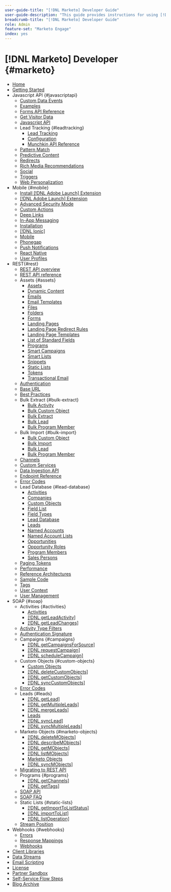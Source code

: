 ```yaml
---
user-guide-title: "[!DNL Marketo] Developer Guide"
user-guide-description: "This guide provides instructions for using [!DNL Marketo] APIs."
breadcrumb-title: "[!DNL Marketo] Developer Guide"
role: Admin
feature-set: "Marketo Engage"
index: yes
---
```


# [!DNL Marketo] Developer {#marketo}

- [Home](home.md)
- [Getting Started](getting-started.md)
- Javascript API {#javascriptapi}
  - [Custom Data Events](javascript-api/custom-data-events.md)
  - [Examples](javascript-api/examples.md)
  - [Forms API Reference](javascript-api/forms-api-reference.md)
  - [Get Visitor Data](javascript-api/get-visitor-data.md)
  - [Javascript API](javascript-api/javascript-api.md)
  - Lead Tracking {#leadtracking}
    - [Lead Tracking](javascript-api/lead-tracking.md)
    - [Configuration](javascript-api/configuration.md)
    - [Munchkin API Reference](javascript-api/api-reference.md)
  - [Pattern Match](javascript-api/pattern-match.md)
  - [Predictive Content](javascript-api/predictive-content.md)
  - [Redirects](javascript-api/redirect.md)
  - [Rich Media Recommendations](javascript-api/rich-media-recommendation.md)
  - [Social](javascript-api/social.md)
  - [Triggers](javascript-api/triggers.md)
  - [Web Personalization](javascript-api/web-personalization.md)
- Mobile {#mobile}
  - [Install [!DNL Adobe Launch] Extension](mobile/adobe-launch-extension-installation.md)
  - [[!DNL Adobe Launch] Extension](mobile/adobe-launch-extension.md)
  - [Advanced Security Mode](mobile/advanced-security-access-mode.md)
  - [Custom Actions](mobile/custom-actions.md)
  - [Deep Links](mobile/enabling-deep-links-in-your-app.md)
  - [In-App Messaging](mobile/in-app-messages.md)
  - [Installation](mobile/installation.md)
  - [[!DNL Ionic]](mobile/ionic.md)
  - [Mobile](mobile/mobile.md)
  - [Phonegap](mobile/phonegap.md)
  - [Push Notifications](mobile/push-notifications.md)
  - [React Native](mobile/react-native.md)
  - [User Profiles](mobile/user-profiles.md)
- REST{#rest}
  - [REST API overview](rest-api/rest-api.md)
  - [REST API reference](https://developer.adobe.com/marketo-apis/)
  - Assets {#assets}
    - [Assets](rest-api/assets.md)
    - [Dynamic Content](rest-api/dynamic-content.md)
    - [Emails](rest-api/emails.md)
    - [Email Templates](rest-api/email-templates.md)
    - [Files](rest-api/files.md)
    - [Folders](rest-api/folders.md)
    - [Forms](rest-api/forms.md)
    - [Landing Pages](rest-api/landing-pages.md)
    - [Landing Page Redirect Rules](rest-api/landing-page-redirect-rules.md)
    - [Landing Page Templates](rest-api/landing-page-templates.md)
    - [List of Standard Fields](rest-api/list-of-standard-fields.md)
    - [Programs](rest-api/programs.md)
    - [Smart Campaigns](rest-api/smart-campaigns.md)
    - [Smart Lists](rest-api/smart-lists.md)
    - [Snippets](rest-api/snippets.md)
    - [Static Lists](rest-api/static-lists.md)
    - [Tokens](rest-api/tokens.md)
    - [Transactional Email](rest-api/transactional-email.md)
  - [Authentication](rest-api/authentication.md)
  - [Base URL](rest-api/base-url.md)
  - [Best Practices](rest-api/marketo-integration-best-practices.md)
  - Bulk Extract {#bulk-extract}
    - [Bulk Activity](rest-api/bulk-activity-extract.md)
    - [Bulk Custom Object](rest-api/bulk-custom-object-extract.md)
    - [Bulk Extract](rest-api/bulk-extract.md)
    - [Bulk Lead](rest-api/bulk-lead-extract.md)
    - [Bulk Program Member](rest-api/bulk-program-member-extract.md)
  - Bulk Import {#bulk-import}
    - [Bulk Custom Object](rest-api/bulk-custom-object-import.md)
    - [Bulk Import](rest-api/bulk-import.md)
    - [Bulk Lead](rest-api/bulk-lead-import.md)
    - [Bulk Program Member](rest-api/bulk-program-member-import.md)
  - [Channels](rest-api/channels.md)
  - [Custom Services](rest-api/custom-services.md)
  - [Data Ingestion API](rest-api/data-ingestion.md)
  - [Endpoint Reference](rest-api/endpoint-reference.md)
  - [Error Codes](rest-api/error-codes.md)
  - Lead Database {#lead-database}
    - [Activities](rest-api/activities.md)
    - [Companies](rest-api/companies.md)
    - [Custom Objects](rest-api/custom-objects.md)
    - [Field List](rest-api/fields.md)
    - [Field Types](rest-api/field-types.md)
    - [Lead Database](rest-api/lead-database.md)
    - [Leads](rest-api/leads.md)
    - [Named Accounts](rest-api/named-accounts.md)
    - [Named Account Lists](rest-api/named-account-lists.md)
    - [Opportunities](rest-api/opportunities.md)
    - [Opportunity Roles](rest-api/opportunity-roles.md)
    - [Program Members](rest-api/program-members.md)
    - [Sales Persons](rest-api/sales-persons.md)
  - [Paging Tokens](rest-api/paging-tokens.md)
  - [Performance](rest-api/performance.md)
  - [Reference Architectures](rest-api/reference-architectures.md)
  - [Sample Code](https://github.com/Marketo/REST-Sample-Code)
  - [Tags](rest-api/tags.md)
  - [User Context](rest-api/user-context.md)
  - [User Management](rest-api/user-management.md)
- SOAP {#soap}
  - Activities {#activities}
    - [Activities](soap-api/activities.md)
    - [[!DNL getLeadActivity]](soap-api/getleadactivity.md)
    - [[!DNL getLeadChanges]](soap-api/getleadchanges.md)
  - [Activity Type Filters](soap-api/activity-type-filters.md)
  - [Authentication Signature](soap-api/authentication-signature.md)
  - Campaigns {#campaigns}
    - [[!DNL getCampaignsForSource]](soap-api/getcampaignsforsource.md)
    - [[!DNL requestCampaign]](soap-api/requestcampaign.md)
    - [[!DNL scheduleCampaign]](soap-api/schedulecampaign.md)
  - Custom Objects {#custom-objects}
    - [Custom Objects](soap-api/custom-objects.md)
    - [[!DNL deleteCustomObjects]](soap-api/deletecustomobjects.md)
    - [[!DNL getCustomObjects]](soap-api/getcustomobjects.md)
    - [[!DNL syncCustomObjects]](soap-api/synccustomobjects.md)
  - [Error Codes](soap-api/error-codes.md)
  - Leads {#leads}
    - [[!DNL getLead]](soap-api/getlead.md)
    - [[!DNL getMultipleLeads]](soap-api/getmultipleleads.md)
    - [[!DNL mergeLeads]](soap-api/mergeleads.md)
    - [Leads](soap-api/leads.md)
    - [[!DNL syncLead]](soap-api/synclead.md)
    - [[!DNL syncMultipleLeads]](soap-api/syncmultipleleads.md)
  - Marketo Objects {#marketo-objects}
    - [[!DNL deleteMObjects]](soap-api/deletemobjects.md)
    - [[!DNL describeMObjects]](soap-api/describemobject.md)
    - [[!DNL getMObjects]](soap-api/getmobjects.md)
    - [[!DNL listMObjects]](soap-api/listmobjects.md)
    - [Marketo Objects](soap-api/marketo-objects.md)
    - [[!DNL syncMObjects]](soap-api/syncmobjects.md)
  - [Migrating to REST API](soap-api/migration.md)
  - Programs {#programs}
    - [[!DNL getChannels]](soap-api/getchannels.md)
    - [[!DNL getTags]](soap-api/gettags.md)
  - [SOAP API](soap-api/soap-api.md)
  - [SOAP FAQ](soap-api/soap-faq.md)
  - Static Lists {#static-lists}
    - [[!DNL getImportToListStatus]](soap-api/getimporttoliststatus.md)
    - [[!DNL importToList]](soap-api/importtolist.md)
    - [[!DNL listOperation]](soap-api/listoperation.md)
  - [Stream Position](soap-api/stream-position.md)
- Webhooks {#webhooks}
  - [Errors](webhooks/errors.md)
  - [Response Mappings](webhooks/response-mappings.md)
  - [Webhooks](webhooks/webhooks.md)
- [Client Libraries](https://github.com/Marketo/Community-Supported-Client-Libraries)
- [Data Streams](https://developer.adobe.com/events/docs/guides/using/marketo/marketo-data-streams)
- [Email Scripting](email-scripting.md)
- [License](api-license.md)
- [Partner Sandbox](partner-sandbox.md)
- [Self-Service Flow Steps](self-service-flow-steps.md)
- [Blog Archive](blog.md)
